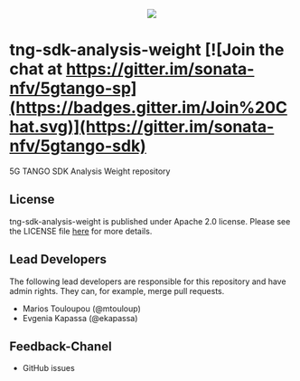 <p align="center"><img src="https://github.com/sonata-nfv/tng-api-gtw/wiki/images/sonata-5gtango-logo-500px.png"/></p>

# tng-sdk-analysis-weight [![Join the chat at https://gitter.im/sonata-nfv/5gtango-sp](https://badges.gitter.im/Join%20Chat.svg)](https://gitter.im/sonata-nfv/5gtango-sdk)

5G TANGO SDK Analysis Weight repository

## License
tng-sdk-analysis-weight is published under Apache 2.0 license. Please see the LICENSE file [here](https://github.com/sonata-nfv/tng-sdk-analysis-weight/blob/master/LICENSE) for more details.

## Lead Developers

The following lead developers are responsible for this repository and have admin rights. They can, for example, merge pull requests.
*  Marios Touloupou (@mtouloup)
*  Evgenia Kapassa (@ekapassa)
  
## Feedback-Chanel
* GitHub issues